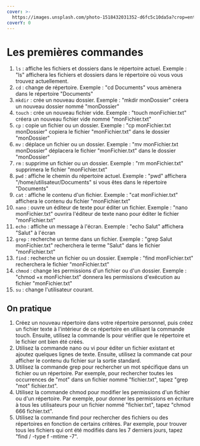 ```yaml
---
cover: >-
  https://images.unsplash.com/photo-1518432031352-d6fc5c10da5a?crop=entropy&cs=tinysrgb&fm=jpg&ixid=MnwxOTcwMjR8MHwxfHNlYXJjaHwyfHxsaW51eHxlbnwwfHx8fDE2NzQ4MzU0NTk&ixlib=rb-4.0.3&q=80
coverY: 0
---
```


# Les premières commandes

1. `ls` : affiche les fichiers et dossiers dans le répertoire actuel. Exemple : "ls" affichera les fichiers et dossiers dans le répertoire où vous vous trouvez actuellement.
2. `cd` : change de répertoire. Exemple : "cd Documents" vous amènera dans le répertoire "Documents"
3. `mkdir` : crée un nouveau dossier. Exemple : "mkdir monDossier" créera un nouveau dossier nommé "monDossier"
4. `touch` : crée un nouveau fichier vide. Exemple : "touch monFichier.txt" créera un nouveau fichier vide nommé "monFichier.txt"
5. `cp` : copie un fichier ou un dossier. Exemple : "cp monFichier.txt monDossier" copiera le fichier "monFichier.txt" dans le dossier "monDossier"
6. `mv` : déplace un fichier ou un dossier. Exemple : "mv monFichier.txt monDossier" déplacera le fichier "monFichier.txt" dans le dossier "monDossier"
7. `rm` : supprime un fichier ou un dossier. Exemple : "rm monFichier.txt" supprimera le fichier "monFichier.txt"
8. `pwd` : affiche le chemin du répertoire actuel. Exemple : "pwd" affichera "/home/utilisateur/Documents" si vous êtes dans le répertoire "Documents"
9. `cat` : affiche le contenu d'un fichier. Exemple : "cat monFichier.txt" affichera le contenu du fichier "monFichier.txt"
10. `nano` : ouvre un éditeur de texte pour éditer un fichier. Exemple : "nano monFichier.txt" ouvrira l'éditeur de texte nano pour éditer le fichier "monFichier.txt"
11. `echo` : affiche un message à l'écran. Exemple : "echo Salut" affichera "Salut" à l'écran
12. `grep` : recherche un terme dans un fichier. Exemple : "grep Salut monFichier.txt" recherchera le terme "Salut" dans le fichier "monFichier.txt"
13. `find` : recherche un fichier ou un dossier. Exemple : "find monFichier.txt" recherchera le fichier "monFichier.txt"
14. `chmod` : change les permissions d'un fichier ou d'un dossier. Exemple : "chmod +x monFichier.txt" donnera les permissions d'exécution au fichier "monFichier.txt"
15. `su` : change l'utilisateur courant.&#x20;

## On pratique

1. Créez un nouveau répertoire dans votre répertoire personnel, puis créez un fichier texte à l'intérieur de ce répertoire en utilisant la commande touch. Ensuite, utilisez la commande ls pour vérifier que le répertoire et le fichier ont bien été créés.
2. Utilisez la commande nano ou vi pour éditer un fichier existant et ajoutez quelques lignes de texte. Ensuite, utilisez la commande cat pour afficher le contenu du fichier sur la sortie standard.
3. Utilisez la commande grep pour rechercher un mot spécifique dans un fichier ou un répertoire. Par exemple, pour rechercher toutes les occurrences de "mot" dans un fichier nommé "fichier.txt", tapez "grep "mot" fichier.txt".
4. Utilisez la commande chmod pour modifier les permissions d'un fichier ou d'un répertoire. Par exemple, pour donner les permissions en écriture à tous les utilisateurs pour un fichier nommé "fichier.txt", tapez "chmod 666 fichier.txt".
5. Utilisez la commande find pour rechercher des fichiers ou des répertoires en fonction de certains critères. Par exemple, pour trouver tous les fichiers qui ont été modifiés dans les 7 derniers jours, tapez "find / -type f -mtime -7".
